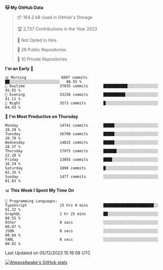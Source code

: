 <!--START_SECTION:waka-->
**🐱 My GitHub Data** 

> 📦 164.2 kB Used in GitHub's Storage 
 > 
> 🏆 2,737 Contributions in the Year 2023
 > 
> 🚫 Not Opted to Hire
 > 
> 📜 26 Public Repositories 
 > 
> 🔑 10 Private Repositories 
 > 
**I'm an Early 🐤** 

```text
🌞 Morning                6897 commits        ██░░░░░░░░░░░░░░░░░░░░░░░   08.55 % 
🌆 Daytime                37035 commits       ███████████░░░░░░░░░░░░░░   45.91 % 
🌃 Evening                33156 commits       ██████████░░░░░░░░░░░░░░░   41.11 % 
🌙 Night                  3573 commits        █░░░░░░░░░░░░░░░░░░░░░░░░   04.43 % 
```
📅 **I'm Most Productive on Thursday** 

```text
Monday                   14741 commits       █████░░░░░░░░░░░░░░░░░░░░   18.28 % 
Tuesday                  16700 commits       █████░░░░░░░░░░░░░░░░░░░░   20.70 % 
Wednesday                14815 commits       █████░░░░░░░░░░░░░░░░░░░░   18.37 % 
Thursday                 17975 commits       ██████░░░░░░░░░░░░░░░░░░░   22.28 % 
Friday                   13055 commits       ████░░░░░░░░░░░░░░░░░░░░░   16.19 % 
Saturday                 1898 commits        █░░░░░░░░░░░░░░░░░░░░░░░░   02.35 % 
Sunday                   1477 commits        ░░░░░░░░░░░░░░░░░░░░░░░░░   01.83 % 
```


📊 **This Week I Spent My Time On** 

```text
💬 Programming Languages: 
TypeScript               15 hrs 9 mins       ███████████████████████░░   91.32 % 
GraphQL                  1 hr 25 mins        ██░░░░░░░░░░░░░░░░░░░░░░░   08.55 % 
Other                    0 secs              ░░░░░░░░░░░░░░░░░░░░░░░░░   00.07 % 
JSON                     0 secs              ░░░░░░░░░░░░░░░░░░░░░░░░░   00.04 % 
YAML                     0 secs              ░░░░░░░░░░░░░░░░░░░░░░░░░   00.02 % 
```


 Last Updated on 05/12/2023 15:16:08 UTC
<!--END_SECTION:waka-->

[![AlwaysAwake's GitHub stats](https://github-readme-stats.vercel.app/api?username=AlwaysAwake&show_icons=true&theme=github_dark&count_private=true)](https://github.com/AlwaysAwake/AlwaysAwake)
